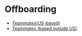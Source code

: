 # Offboarding

- [Teammates(US-based)](offboarding_us.md)
- [Teammates (based outside US)](offboarding_non_us.md)
